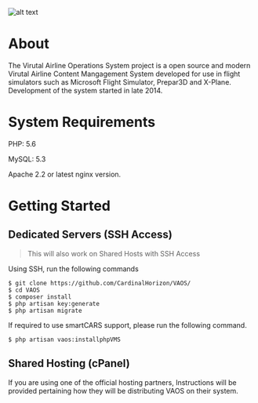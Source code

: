 ![alt text](http://fsvaos.net/img/VAOSLarge.png)

# About

The Virutal Airline Operations System project is a open source and modern Virutal Airline Content Mangagement System developed for use in flight simulators such as Microsoft Flight Simulator, Prepar3D and X-Plane. Development of the system started in late 2014.


# System Requirements

PHP: 5.6

MySQL: 5.3

Apache 2.2 or latest nginx version.


# Getting Started

## Dedicated Servers (SSH Access)
> This will also work on Shared Hosts with SSH Access

Using SSH, run the following commands
```
$ git clone https://github.com/CardinalHorizon/VAOS/
$ cd VAOS
$ composer install
$ php artisan key:generate
$ php artisan migrate
```
If required to use smartCARS support, please run the following command.

```
$ php artisan vaos:installphpVMS
```
## Shared Hosting (cPanel)

If you are using one of the official hosting partners, Instructions will be provided pertaining how they will be distributing VAOS on their system.
